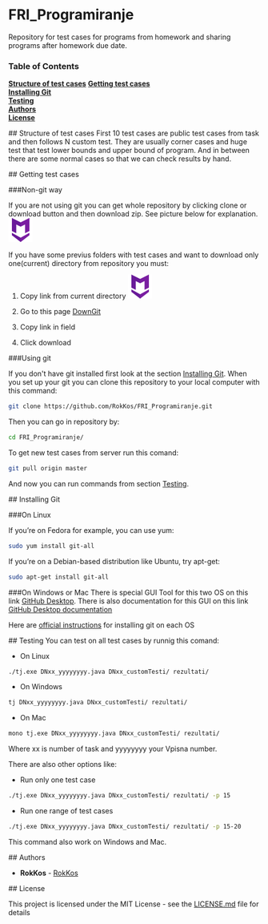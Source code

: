 # FRI_Programiranje
Repository for test cases for programs from homework and sharing programs after homework due date.

### Table of Contents

**[Structure of test cases](#structure)**
**[Getting test cases](#get)**  
**[Installing Git](#installing)**  
**[Testing](#testing)**    
**[Authors](#authors)**  
**[License](#license)** 

##<a name="structure"></a> Structure of test cases
First 10 test cases are public test cases from task and then follows N custom test.
They are usually corner cases and huge test that test lower bounds and upper bound of program.
And in between there are some normal cases so that we can check results by hand.

##<a name="get"></a> Getting test cases

###Non-git way

If you are not using git you can get whole repository by clicking clone or download button and then download zip.
See picture below for explanation.
![alt text][downloadZIP]

If you have some previus folders with test cases and want to download only one(current) directory from repository you must:

1. Copy link from current directory
![alt text][copyLink]

2. Go to this page [DownGit](https://minhaskamal.github.io/DownGit/#/home "DownGit's Homepage")
3. Copy link in field
4. Click download

###Using git

If you don't have git installed first look at the section [Installing Git](#installing).
When you set up your git you can clone this repository to your local computer with this command:
```bash
git clone https://github.com/RokKos/FRI_Programiranje.git
```
Then you can go in repository by:
```bash
cd FRI_Programiranje/
```
To get new test cases from server run this comand:
```bash
git pull origin master
```
And now you can run commands from section  [Testing](#testing).

##<a name="installing"></a> Installing Git

###On Linux

If you’re on Fedora for example, you can use yum:
```bash
sudo yum install git-all
```
If you’re on a Debian-based distribution like Ubuntu, try apt-get:
```bash
sudo apt-get install git-all
```

###On Windows or Mac
There is special GUI Tool for this two OS on this link [GitHub Desktop](https://desktop.github.com/ "GitHub Desktop's Homepage").
There is also documentation for this GUI on this link [GitHub Desktop documentation](https://help.github.com/desktop/ "GitHub Desktop's Documentation")

Here are [official instructions](https://git-scm.com/book/en/v2/Getting-Started-Installing-Git "Installing Git") for installing git on each OS 


##<a name="testing"></a> Testing
You can test on all test cases by runnig this comand:

* On Linux
```bash
./tj.exe DNxx_yyyyyyyy.java DNxx_customTesti/ rezultati/
```
* On Windows
```bash
tj DNxx_yyyyyyyy.java DNxx_customTesti/ rezultati/
```
* On Mac
```bash
mono tj.exe DNxx_yyyyyyyy.java DNxx_customTesti/ rezultati/
```
Where xx is number of task and yyyyyyyy your Vpisna number. 

There are also other options like:

* Run only one test case
```bash
./tj.exe DNxx_yyyyyyyy.java DNxx_customTesti/ rezultati/ -p 15
```
* Run one range of test cases
```bash
./tj.exe DNxx_yyyyyyyy.java DNxx_customTesti/ rezultati/ -p 15-20
```
This command also work on Windows and Mac.

##<a name="authors"></a> Authors

* **RokKos** - [RokKos](https://github.com/RokKos)

##<a name="license"></a> License

This project is licensed under the MIT License - see the [LICENSE.md](https://github.com/RokKos/FRI_Programiranje/blob/master/LICENSE) file for details


[downloadZIP]: https://github.com/adam-p/markdown-here/raw/master/src/common/images/icon48.png "Logo Title Text 2"
[copyLink]: https://github.com/adam-p/markdown-here/raw/master/src/common/images/icon48.png "Logo Title Text 2"

